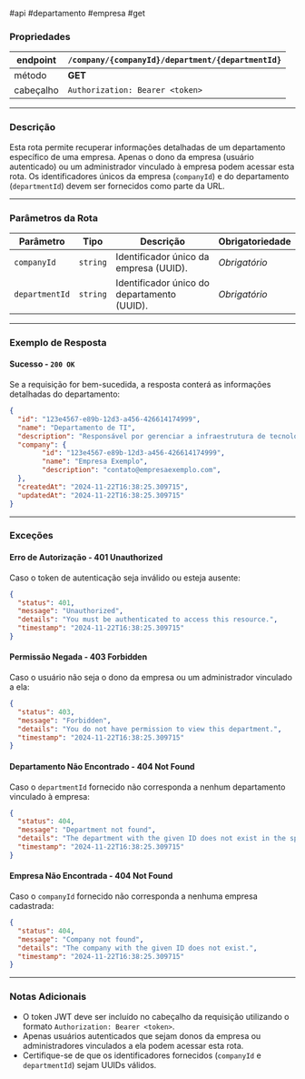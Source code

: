 #api #departamento #empresa #get

### Propriedades

|endpoint|`/company/{companyId}/department/{departmentId}`|
|---|---|
|método|**GET**|
|cabeçalho|`Authorization: Bearer <token>`|

---

### Descrição

Esta rota permite recuperar informações detalhadas de um departamento específico de uma empresa. Apenas o dono da empresa (usuário autenticado) ou um administrador vinculado à empresa podem acessar esta rota. Os identificadores únicos da empresa (`companyId`) e do departamento (`departmentId`) devem ser fornecidos como parte da URL.

---

### Parâmetros da Rota

|**Parâmetro**|**Tipo**|**Descrição**|**Obrigatoriedade**|
|---|---|---|---|
|`companyId`|`string`|Identificador único da empresa (UUID).|_Obrigatório_|
|`departmentId`|`string`|Identificador único do departamento (UUID).|_Obrigatório_|

---

### Exemplo de Resposta

#### Sucesso - `200 OK`
Se a requisição for bem-sucedida, a resposta conterá as informações detalhadas do departamento:
```json
{
  "id": "123e4567-e89b-12d3-a456-426614174999",
  "name": "Departamento de TI",
  "description": "Responsável por gerenciar a infraestrutura de tecnologia.",
  "company": {
		"id": "123e4567-e89b-12d3-a456-426614174999", 
		"name": "Empresa Exemplo",
		"description": "contato@empresaexemplo.com",
  },
  "createdAt": "2024-11-22T16:38:25.309715",
  "updatedAt": "2024-11-22T16:38:25.309715"
}
```

---
### Exceções

#### Erro de Autorização - **401 Unauthorized**
Caso o token de autenticação seja inválido ou esteja ausente:
```json
{
  "status": 401,
  "message": "Unauthorized",
  "details": "You must be authenticated to access this resource.",
  "timestamp": "2024-11-22T16:38:25.309715"
}
```

#### Permissão Negada - **403 Forbidden**
Caso o usuário não seja o dono da empresa ou um administrador vinculado a ela:
```json
{
  "status": 403,
  "message": "Forbidden",
  "details": "You do not have permission to view this department.",
  "timestamp": "2024-11-22T16:38:25.309715"
}
```


#### Departamento Não Encontrado - **404 Not Found**
Caso o `departmentId` fornecido não corresponda a nenhum departamento vinculado à empresa:
```json
{
  "status": 404,
  "message": "Department not found",
  "details": "The department with the given ID does not exist in the specified company.",
  "timestamp": "2024-11-22T16:38:25.309715"
}
```

#### Empresa Não Encontrada - **404 Not Found**
Caso o `companyId` fornecido não corresponda a nenhuma empresa cadastrada:
```json
{
  "status": 404,
  "message": "Company not found",
  "details": "The company with the given ID does not exist.",
  "timestamp": "2024-11-22T16:38:25.309715"
}
```


---
### Notas Adicionais
- O token JWT deve ser incluído no cabeçalho da requisição utilizando o formato `Authorization: Bearer <token>`.
- Apenas usuários autenticados que sejam donos da empresa ou administradores vinculados a ela podem acessar esta rota.
- Certifique-se de que os identificadores fornecidos (`companyId` e `departmentId`) sejam UUIDs válidos.